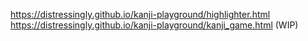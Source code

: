 https://distressingly.github.io/kanji-playground/highlighter.html
https://distressingly.github.io/kanji-playground/kanji_game.html (WIP)

